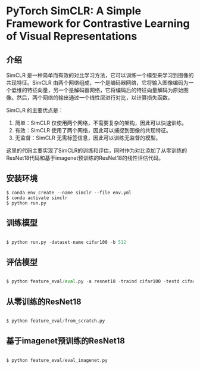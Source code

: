 # PyTorch SimCLR: A Simple Framework for Contrastive Learning of Visual Representations

## 介绍

SimCLR 是一种简单而有效的对比学习方法，它可以训练一个模型来学习到图像的共现特征。SimCLR 由两个网络组成，一个是编码器网络，它将输入图像编码为一个低维的特征向量，另一个是解码器网络，它将编码后的特征向量解码为原始图像。然后，两个网络的输出通过一个线性层进行对比，以计算损失函数。

SimCLR 的主要优点是：

1. 简单：SimCLR 仅使用两个网络，不需要复杂的架构，因此可以快速训练。
2. 有效：SimCLR 使用了两个网络，因此可以捕捉到图像的共现特征。
3. 无监督：SimCLR 无需标签信息，因此可以训练无监督的模型。

这里的代码主要实现了SimCLR的训练和评估，同时作为对比添加了从零训练的ResNet18代码和基于imagenet预训练的ResNet18的线性评估代码。

## 安装环境

```
$ conda env create --name simclr --file env.yml
$ conda activate simclr
$ python run.py
```

## 训练模型


```python

$ python run.py -dataset-name cifar100 -b 512

```

## 评估模型

```python

$ python feature_eval/eval.py -a resnet18 -traind cifar100 -testd cifar100 -train_bs 256 -e 500

```

## 从零训练的ResNet18

```python

$ python feature_eval/from_scratch.py

```

## 基于imagenet预训练的ResNet18

```python

$ python feature_eval/eval_imagenet.py

```